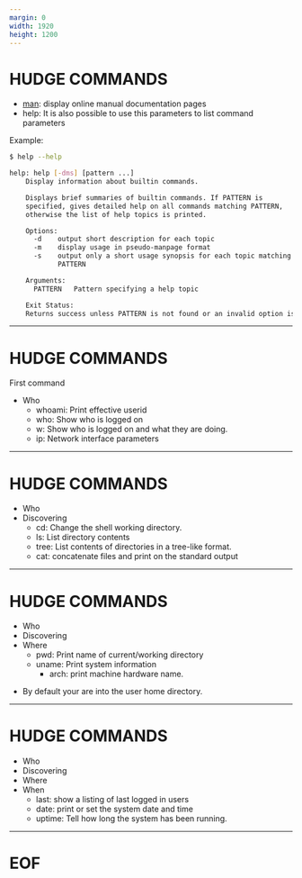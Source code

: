 ```yaml
---
margin: 0
width: 1920
height: 1200
---
```

<!-- .slide: data-auto-animate -->
# HUDGE COMMANDS

- [man](https://linuxcommand.org/): display online manual documentation pages
- help: It is also possible to use this parameters to list command parameters

Example:

```bash
$ help --help
```

```bash
help: help [-dms] [pattern ...]
    Display information about builtin commands.

    Displays brief summaries of builtin commands. If PATTERN is
    specified, gives detailed help on all commands matching PATTERN,
    otherwise the list of help topics is printed.

    Options:
      -d	output short description for each topic
      -m	display usage in pseudo-manpage format
      -s	output only a short usage synopsis for each topic matching
    		PATTERN

    Arguments:
      PATTERN	Pattern specifying a help topic

    Exit Status:
    Returns success unless PATTERN is not found or an invalid option is given
```

---
<!-- .slide: data-auto-animate -->
# HUDGE COMMANDS

First command

+ Who
    + whoami: Print effective userid
    + who:    Show who is logged on
    + w:      Show who is logged on and what they are doing.
    + ip:     Network interface parameters

---
<!-- .slide: data-auto-animate -->
# HUDGE COMMANDS

- Who
- Discovering
    + cd:   Change the shell working directory.
    + ls:   List directory contents
    + tree: List contents of directories in a tree-like format.
    + cat: concatenate files and print on the standard output

---
<!-- .slide: data-auto-animate -->
# HUDGE COMMANDS

- Who
- Discovering
- Where
    + pwd:   Print name of current/working directory
    + uname: Print system information
      + arch: print machine hardware name.

+ By default your are into the user home directory.

---
<!-- .slide: data-auto-animate -->
# HUDGE COMMANDS

- Who
- Discovering
- Where
- When
  + last: show a listing of last logged in users
  + date: print or set the system date and time
  + uptime: Tell how long the system has been running.
---
# EOF